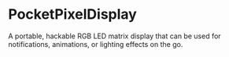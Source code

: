 # PocketPixelDisplay
A portable, hackable RGB LED matrix display that can be used for notifications, animations, or lighting effects on the go.
